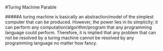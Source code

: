 #Turing Machine Parable 

#####A turing machine is basically an abstraction/model of the simplest 
computer that can be produced. However, the power lies in its simplicity; it
can perform any computation/algorithm/program that any programming language could perform. 
Therefore, it is implied that any problem that can not be resolved by a turing machine cannot 
be resolved by any programming language no matter how fancy. 

